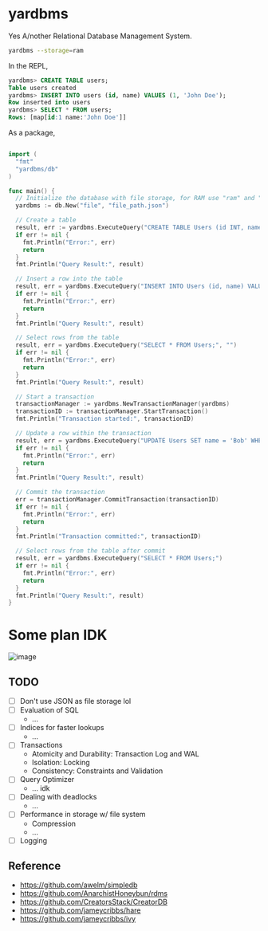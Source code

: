 # yardbms
Yes A/nother Relational Database Management System.

```sh
yardbms --storage=ram
```

In the REPL,

```sql
yardbms> CREATE TABLE users;
Table users created
yardbms> INSERT INTO users (id, name) VALUES (1, 'John Doe');
Row inserted into users
yardbms> SELECT * FROM users;
Rows: [map[id:1 name:'John Doe']]
```

As a package,

```go

import (
  "fmt"
  "yardbms/db"
)

func main() {
  // Initialize the database with file storage, for RAM use "ram" and ""
  yardbms := db.New("file", "file_path.json")

  // Create a table
  result, err := yardbms.ExecuteQuery("CREATE TABLE Users (id INT, name TEXT);")
  if err != nil {
    fmt.Println("Error:", err)
    return
  }
  fmt.Println("Query Result:", result)

  // Insert a row into the table
  result, err = yardbms.ExecuteQuery("INSERT INTO Users (id, name) VALUES (1, 'Alice');")
  if err != nil {
    fmt.Println("Error:", err)
    return
  }
  fmt.Println("Query Result:", result)

  // Select rows from the table
  result, err = yardbms.ExecuteQuery("SELECT * FROM Users;", "")
  if err != nil {
    fmt.Println("Error:", err)
    return
  }
  fmt.Println("Query Result:", result)

  // Start a transaction
  transactionManager := yardbms.NewTransactionManager(yardbms)
  transactionID := transactionManager.StartTransaction()
  fmt.Println("Transaction started:", transactionID)

  // Update a row within the transaction
  result, err = yardbms.ExecuteQuery("UPDATE Users SET name = 'Bob' WHERE id = 1;", transactionID)
  if err != nil {
    fmt.Println("Error:", err)
    return
  }
  fmt.Println("Query Result:", result)

  // Commit the transaction
  err = transactionManager.CommitTransaction(transactionID)
  if err != nil {
    fmt.Println("Error:", err)
    return
  }
  fmt.Println("Transaction committed:", transactionID)

  // Select rows from the table after commit
  result, err = yardbms.ExecuteQuery("SELECT * FROM Users;")
  if err != nil {
    fmt.Println("Error:", err)
    return
  }
  fmt.Println("Query Result:", result)
}
```

# Some plan IDK

![image](https://github.com/user-attachments/assets/d6f7dc5b-49d8-4ebd-889e-8bb0c8d66378)

## TODO

- [ ] Don't use JSON as file storage lol
- [ ] Evaluation of SQL
  - ...
- [ ] Indices for faster lookups
  - ...
- [ ] Transactions
  - Atomicity and Durability: Transaction Log and WAL
  - Isolation: Locking
  - Consistency: Constraints and Validation
- [ ] Query Optimizer
  - ... idk
- [ ] Dealing with deadlocks
  - ... 
- [ ] Performance in storage w/ file system
  - Compression
  - ...
- [ ] Logging

## Reference
- https://github.com/awelm/simpledb
- https://github.com/AnarchistHoneybun/rdms
- https://github.com/CreatorsStack/CreatorDB
- https://github.com/jameycribbs/hare
- https://github.com/jameycribbs/ivy
